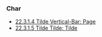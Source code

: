 ### Char ###

+ [22.3.1.4 Tilde Vertical-Bar: Page](http://www.lispworks.com/documentation/HyperSpec/Body/22_cad.htm)
+ [22.3.1.5 Tilde Tilde: Tilde](http://www.lispworks.com/documentation/HyperSpec/Body/22_cae.htm)
